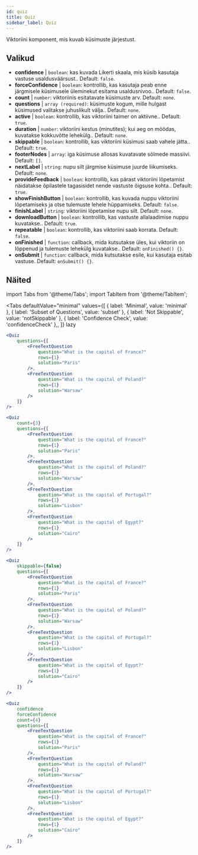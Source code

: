 ```yaml
---
id: quiz 
title: Quiz
sidebar_label: Quiz
---
```


Viktoriini komponent, mis kuvab küsimuste järjestust.

## Valikud

* __confidence__ | `boolean`: kas kuvada Likerti skaala, mis küsib kasutaja vastuse usaldusväärsust.. Default: `false`.
* __forceConfidence__ | `boolean`: kontrollib, kas kasutaja peab enne järgmisele küsimusele üleminekut esitama usaldusnivoo.. Default: `false`.
* __count__ | `number`: viktoriinis esitatavate küsimuste arv. Default: `none`.
* __questions__ | `array (required)`: küsimuste kogum, mille hulgast küsimused valitakse juhuslikult välja.. Default: `none`.
* __active__ | `boolean`: kontrollib, kas viktoriini taimer on aktiivne.. Default: `true`.
* __duration__ | `number`: viktoriini kestus (minutites); kui aeg on möödas, kuvatakse kokkuvõtte lehekülg.. Default: `none`.
* __skippable__ | `boolean`: kontrollib, kas viktoriini küsimusi saab vahele jätta.. Default: `true`.
* __footerNodes__ | `array`: iga küsimuse allosas kuvatavate sõlmede massiivi. Default: `[]`.
* __nextLabel__ | `string`: nupu silt järgmise küsimuse juurde liikumiseks. Default: `none`.
* __provideFeedback__ | `boolean`: kontrollib, kas pärast viktoriini lõpetamist näidatakse õpilastele tagasisidet nende vastuste õigsuse kohta.. Default: `true`.
* __showFinishButton__ | `boolean`: kontrollib, kas kuvada nuppu viktoriini lõpetamiseks ja otse tulemuste lehele hüppamiseks. Default: `false`.
* __finishLabel__ | `string`: viktoriini lõpetamise nupu silt. Default: `none`.
* __downloadButton__ | `boolean`: kontrollib, kas vastuste allalaadimise nuppu kuvatakse.. Default: `true`.
* __repeatable__ | `boolean`: kontrollib, kas viktoriini saab korrata. Default: `false`.
* __onFinished__ | `function`: callback, mida kutsutakse üles, kui viktoriin on lõppenud ja tulemuste lehekülg kuvatakse.. Default: `onFinished() {}`.
* __onSubmit__ | `function`: callback, mida kutsutakse esile, kui kasutaja esitab vastuse. Default: `onSubmit() {}`.


## Näited

import Tabs from '@theme/Tabs';
import TabItem from '@theme/TabItem';

<Tabs
    defaultValue="minimal"
    values={[
        { label: 'Minimal', value: 'minimal' },
        { label: 'Subset of Questions', value: 'subset' },
        { label: 'Not Skippable', value: 'notSkippable' },
        { label: 'Confidence Check', value: 'confidenceCheck' },,
    ]}
    lazy
>

<TabItem value="minimal">

```jsx live
<Quiz
    questions={[
        <FreeTextQuestion 
            question="What is the capital of France?" 
            rows={1} 
            solution="Paris" 
        />,
        <FreeTextQuestion 
            question="What is the capital of Poland?" 
            rows={1} 
            solution="Warsaw" 
        />
    ]}
/>
```
</TabItem>

<TabItem value="subset">

```jsx live
<Quiz
    count={3}
    questions={[
        <FreeTextQuestion 
            question="What is the capital of France?" 
            rows={1} 
            solution="Paris" 
        />,
        <FreeTextQuestion 
            question="What is the capital of Poland?" 
            rows={1} 
            solution="Warsaw" 
        />,
        <FreeTextQuestion 
            question="What is the capital of Portugal?" 
            rows={1} 
            solution="Lisbon" 
        />,     
        <FreeTextQuestion 
            question="What is the capital of Egypt?" 
            rows={1} 
            solution="Cairo" 
        />
    ]}
/>
```
</TabItem>

<TabItem value="notSkippable" >

```jsx live
<Quiz
    skippable={false}
    questions={[
        <FreeTextQuestion 
            question="What is the capital of France?" 
            rows={1} 
            solution="Paris" 
        />,
        <FreeTextQuestion 
            question="What is the capital of Poland?" 
            rows={1} 
            solution="Warsaw" 
        />,
        <FreeTextQuestion 
            question="What is the capital of Portugal?" 
            rows={1} 
            solution="Lisbon" 
        />,     
        <FreeTextQuestion 
            question="What is the capital of Egypt?" 
            rows={1} 
            solution="Cairo" 
        />
    ]}
/>
```
</TabItem>

<TabItem value="confidenceCheck">

```jsx live
<Quiz
    confidence
    forceConfidence
    count={4}
    questions={[
        <FreeTextQuestion 
            question="What is the capital of France?" 
            rows={1} 
            solution="Paris" 
        />,
        <FreeTextQuestion 
            question="What is the capital of Poland?" 
            rows={1} 
            solution="Warsaw" 
        />,
        <FreeTextQuestion 
            question="What is the capital of Portugal?" 
            rows={1} 
            solution="Lisbon" 
        />,     
        <FreeTextQuestion 
            question="What is the capital of Egypt?" 
            rows={1} 
            solution="Cairo" 
        />
    ]}
/>
```
</TabItem>

</Tabs>
